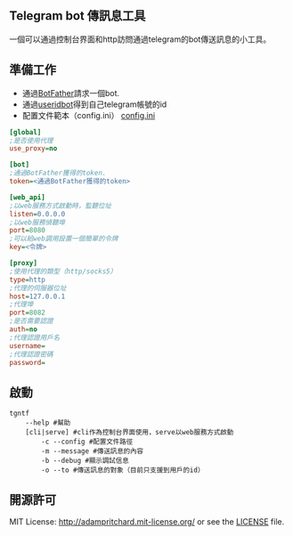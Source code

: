 ## Telegram bot 傳訊息工具

一個可以通過控制台界面和http訪問通過telegram的bot傳送訊息的小工具。

## 準備工作

* 通過[BotFather](https://t.me/botfather 'BotFather')請求一個bot.
* 通過[useridbot](https://telegram.me/userinfobot 'useridbot')得到自己telegram帳號的id
* 配置文件範本（config.ini）
[config.ini](https://github.com/Jokder/tg-bot-ntfy/blob/master/Main/config.ini 'config file sample')
``` ini
[global]
;是否使用代理
use_proxy=no

[bot]
;通過BotFather獲得的token.
token=<通過BotFather獲得的token>

[web_api]
;以web服務方式啟動時，監聽位址
listen=0.0.0.0
;以web服務偵聽埠
port=8080
;可以給web調用設置一個簡單的令牌
key=<令牌>

[proxy]
;使用代理的類型（http/socks5）
type=http
;代理的伺服器位址
host=127.0.0.1
;代理埠
port=8082
;是否需要認證
auth=no
;代理認證用戶名
username=
;代理認證密碼
password=
```


## 啟動

``` shell
tgntf
    --help #幫助
    [cli|serve] #cli作為控制台界面使用，serve以web服務方式啟動
        -c --config #配置文件路徑
        -m --message #傳送訊息的內容
        -b --debug #顯示調試信息
        -o --to #傳送訊息的對象（目前只支援到用戶的id）
```

## 開源許可

MIT License: http://adampritchard.mit-license.org/ or see the [LICENSE](https://github.com/Jokder/tg-bot-ntfy/blob/master/LICENSE 'LICENSE') file.